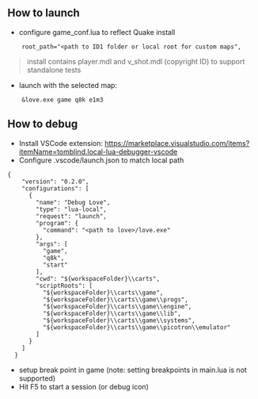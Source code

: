 ## How to launch

- configure game_conf.lua to reflect Quake install
```
    root_path="<path to ID1 folder or local root for custom maps",
```
> install contains player.mdl and v_shot.mdl (copyright ID) to support standalone tests

- launch with the selected map:
```
    &love.exe game q8k e1m3
```

## How to debug

- Install VSCode extension: https://marketplace.visualstudio.com/items?itemName=tomblind.local-lua-debugger-vscode
- Configure .vscode/launch.json to match local path

```
{
    "version": "0.2.0",
    "configurations": [
      {
        "name": "Debug Love",
        "type": "lua-local",
        "request": "launch",
        "program": {
          "command": "<path to love>/love.exe"
        },
        "args": [
          "game",
          "q8k",
          "start"
        ],
        "cwd": "${workspaceFolder}\\carts",
        "scriptRoots": [
          "${workspaceFolder}\\carts\\game",
          "${workspaceFolder}\\carts\\game\\progs",
          "${workspaceFolder}\\carts\\game\\engine",
          "${workspaceFolder}\\carts\\game\\lib",
          "${workspaceFolder}\\carts\\game\\systems",
          "${workspaceFolder}\\carts\\game\\picotron\\emulator"
        ]
      }
    ]
  }
```

- setup break point in game (note: setting breakpoints in main.lua is not supported)
- Hit F5 to start a session (or debug icon)
